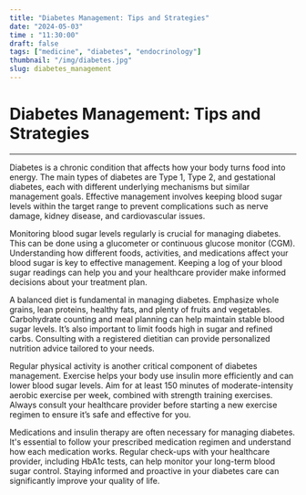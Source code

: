 ```yaml
---
title: "Diabetes Management: Tips and Strategies"
date: "2024-05-03"
time : "11:30:00"
draft: false
tags: ["medicine", "diabetes", "endocrinology"]
thumbnail: "/img/diabetes.jpg"
slug: diabetes_management
---
```


# Diabetes Management: Tips and Strategies

---

Diabetes is a chronic condition that affects how your body turns food into energy. The main types of diabetes are Type 1, Type 2, and gestational diabetes, each with different underlying mechanisms but similar management goals. Effective management involves keeping blood sugar levels within the target range to prevent complications such as nerve damage, kidney disease, and cardiovascular issues.

Monitoring blood sugar levels regularly is crucial for managing diabetes. This can be done using a glucometer or continuous glucose monitor (CGM). Understanding how different foods, activities, and medications affect your blood sugar is key to effective management. Keeping a log of your blood sugar readings can help you and your healthcare provider make informed decisions about your treatment plan.

A balanced diet is fundamental in managing diabetes. Emphasize whole grains, lean proteins, healthy fats, and plenty of fruits and vegetables. Carbohydrate counting and meal planning can help maintain stable blood sugar levels. It’s also important to limit foods high in sugar and refined carbs. Consulting with a registered dietitian can provide personalized nutrition advice tailored to your needs.

Regular physical activity is another critical component of diabetes management. Exercise helps your body use insulin more efficiently and can lower blood sugar levels. Aim for at least 150 minutes of moderate-intensity aerobic exercise per week, combined with strength training exercises. Always consult your healthcare provider before starting a new exercise regimen to ensure it’s safe and effective for you.

Medications and insulin therapy are often necessary for managing diabetes. It's essential to follow your prescribed medication regimen and understand how each medication works. Regular check-ups with your healthcare provider, including HbA1c tests, can help monitor your long-term blood sugar control. Staying informed and proactive in your diabetes care can significantly improve your quality of life.
